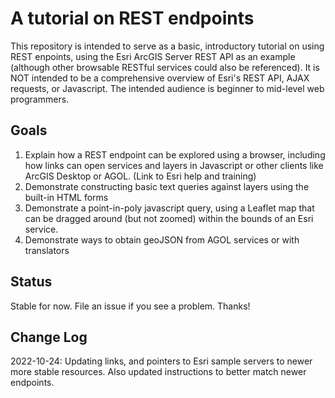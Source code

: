 # A tutorial on REST endpoints
This repository is intended to serve as a basic, introductory tutorial on using REST enpoints, using the Esri ArcGIS Server REST API as an example (although other browsable RESTful services could also be referenced). It is NOT intended to be a comprehensive overview of Esri's REST API, AJAX requests, or Javascript. The intended audience is beginner to mid-level web programmers.

## Goals
1. Explain how a REST endpoint can be explored using a browser, including how links can open services and layers in Javascript or other clients like ArcGIS Desktop or AGOL. (Link to Esri help and training)
2. Demonstrate constructing basic text queries against layers using the built-in HTML forms
3. Demonstrate a point-in-poly javascript query, using a Leaflet map that can be dragged around (but not zoomed) within the bounds of an Esri service.
4. Demonstrate ways to obtain geoJSON from AGOL services or with translators

## Status
Stable for now. File an issue if you see a problem. Thanks!

## Change Log
2022-10-24: Updating links, and pointers to Esri sample servers to newer more stable resources. Also updated instructions to better match newer endpoints.